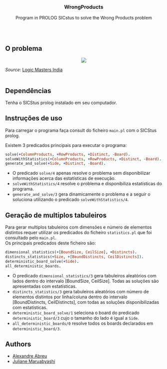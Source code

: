 <h3 align="center"> 
  WrongProducts
</h3> 
<p align="center">Program in PROLOG SICstus to solve the Wrong Products problem </p>

<br>

<br> 

## O problema
<div align="center">
<img src="https://i.imgur.com/hOCMtvV.png" > 
</div>
 
_Source_: [Logic Masters India](https://logicmastersindia.com/lmitests/dl.asp?attachmentid=790&view=1)  
<br> 

## Dependências 
Tenha o SICStus prolog instalado em seu computador.  
## Instruções de uso 

Para carregar o programa faça consult do ficheiro `main.pl` com o SICStus prolog.  

Existem 3 predicados principais para executar o programa: 

```prolog 
solve(+ColumnProducts, +RowProducts, +Distinct, -Board).  
solveWithStatistics(+ColumnProducts, +RowProducts, +Distinct, -Board). 
generate_and_solve(+Side, +Distinct, -Board).  
```

- O predicado `solve/4` apenas resolve o problema sem disponibilizar informações acerca das estatísticas de execução.    
- `solveWithStatistics/4` resolve o problema e disponibiliza estatísticas do programa.  
- `generate_and_solve/3` gera dinamicamente o problema e a seguir o soluciona utilizando o predicado `solveWithStatistics/4`. 

## Geração de multiplos tabuleiros

Para gerar multiplos tabuleiros com dimensões e número de elementos distintos requer utilizar os predicados do ficheiro `statistics.pl` que foi consultado pelo `main.pl`.  
Os principais predicados deste ficheiro são: 

```prolog 
dimensional_statistics(+[BoundSize, CeilSize], +Distincts).
distincts_statistics(+Size, +[BoundDistincts, CeilDistincts]). 
deterministic_board_solve(+Side). 
all_deterministic_boards. 
```


- O predicado `dimensional_statistics/3` gera tabuleiros aleatórios com lados dentro do intervalo [BoundSize, CeilSize]. Todas as soluções são apresentadas com estatísticas. 
- `distincts_statistics/3` gera tabuleiros aleatórios com número de elementos distintos por linha/coluna dentro do intervalo [BoundDistincts, CeilDistincts], com todas as soluções disponibilizadas com estatísticas.  
- `deterministic_board_solve/1` seleciona o board do predicado `deterministic_board/3` cujo o tamanho do lado é igual a `Side`. 
- `all_deterministic_boards/0` resolve todos os boards declarados em `deterministic_board/3`.  

## Authors 
- [Alexandre Abreu](https://github.com/a3brx)
- [Juliane Maruabyashi](https://github.com/jumaruba)
